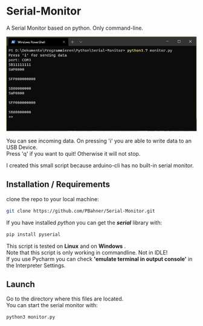# Serial-Monitor
A Serial Monitor based on python. Only command-line.

![preview](Screenshot.png)

You can see incoming data. On pressing 'i' you are able to write data to an USB Device.\
Press 'q' if you want to quit! Otherwise it will not stop.

I created this small script because arduino-cli has no built-in serial monitor.

## Installation / Requirements
clone the repo to your local machine:
```bash
git clone https://github.com/PBahner/Serial-Monitor.git
```
If you have installed _python_ you can get the ___serial___ library with:
```bash
pip install pyserial
```
This script is tested on **Linux** and on **Windows** .\
Note that this script is only working in commandline. Not in IDLE! \
If you use Pycharm you can check **'emulate terminal in output console'** in the Interpreter Settings.
## Launch
Go to the directory where this files are located.\
You can start the serial monitor with:
```bash
python3 monitor.py
```
